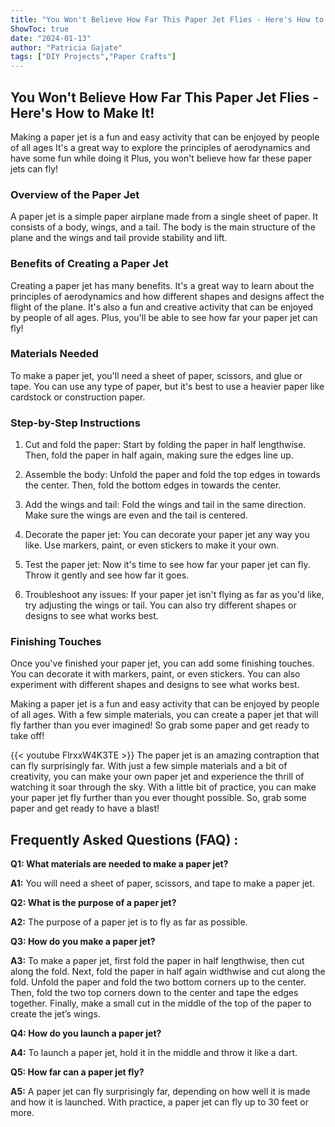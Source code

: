 ```yaml
---
title: "You Won't Believe How Far This Paper Jet Flies - Here's How to Make It!"
ShowToc: true 
date: "2024-01-13"
author: "Patricia Gajate" 
tags: ["DIY Projects","Paper Crafts"]
---
```

## You Won't Believe How Far This Paper Jet Flies - Here's How to Make It!

Making a paper jet is a fun and easy activity that can be enjoyed by people of all ages It's a great way to explore the principles of aerodynamics and have some fun while doing it Plus, you won't believe how far these paper jets can fly!

### Overview of the Paper Jet

A paper jet is a simple paper airplane made from a single sheet of paper. It consists of a body, wings, and a tail. The body is the main structure of the plane and the wings and tail provide stability and lift.

### Benefits of Creating a Paper Jet

Creating a paper jet has many benefits. It's a great way to learn about the principles of aerodynamics and how different shapes and designs affect the flight of the plane. It's also a fun and creative activity that can be enjoyed by people of all ages. Plus, you'll be able to see how far your paper jet can fly!

### Materials Needed

To make a paper jet, you'll need a sheet of paper, scissors, and glue or tape. You can use any type of paper, but it's best to use a heavier paper like cardstock or construction paper.

### Step-by-Step Instructions

1. Cut and fold the paper: Start by folding the paper in half lengthwise. Then, fold the paper in half again, making sure the edges line up.

2. Assemble the body: Unfold the paper and fold the top edges in towards the center. Then, fold the bottom edges in towards the center.

3. Add the wings and tail: Fold the wings and tail in the same direction. Make sure the wings are even and the tail is centered.

4. Decorate the paper jet: You can decorate your paper jet any way you like. Use markers, paint, or even stickers to make it your own.

5. Test the paper jet: Now it's time to see how far your paper jet can fly. Throw it gently and see how far it goes.

6. Troubleshoot any issues: If your paper jet isn't flying as far as you'd like, try adjusting the wings or tail. You can also try different shapes or designs to see what works best.

### Finishing Touches

Once you've finished your paper jet, you can add some finishing touches. You can decorate it with markers, paint, or even stickers. You can also experiment with different shapes and designs to see what works best.

Making a paper jet is a fun and easy activity that can be enjoyed by people of all ages. With a few simple materials, you can create a paper jet that will fly farther than you ever imagined! So grab some paper and get ready to take off!

{{< youtube FlrxxW4K3TE >}} 
The paper jet is an amazing contraption that can fly surprisingly far. With just a few simple materials and a bit of creativity, you can make your own paper jet and experience the thrill of watching it soar through the sky. With a little bit of practice, you can make your paper jet fly further than you ever thought possible. So, grab some paper and get ready to have a blast!

## Frequently Asked Questions (FAQ) :
**Q1: What materials are needed to make a paper jet?**

**A1:** You will need a sheet of paper, scissors, and tape to make a paper jet.

**Q2: What is the purpose of a paper jet?**

**A2:** The purpose of a paper jet is to fly as far as possible.

**Q3: How do you make a paper jet?**

**A3:** To make a paper jet, first fold the paper in half lengthwise, then cut along the fold. Next, fold the paper in half again widthwise and cut along the fold. Unfold the paper and fold the two bottom corners up to the center. Then, fold the two top corners down to the center and tape the edges together. Finally, make a small cut in the middle of the top of the paper to create the jet’s wings.

**Q4: How do you launch a paper jet?**

**A4:** To launch a paper jet, hold it in the middle and throw it like a dart.

**Q5: How far can a paper jet fly?**

**A5:** A paper jet can fly surprisingly far, depending on how well it is made and how it is launched. With practice, a paper jet can fly up to 30 feet or more.



